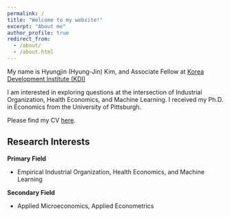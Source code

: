 ```yaml
---
permalink: /
title: "Welcome to my website!"
excerpt: "About me"
author_profile: true
redirect_from: 
  - /about/
  - /about.html
---
```



My name is Hyungjin (Hyung-Jin) Kim, and Associate Fellow at [Korea Development Institute (KDI)](https://www.kdi.re.kr/eng/)

I am interested in exploring questions at the intersection of Industrial Organization, Health Economics, and Machine Learning. I received my Ph.D. in Economics from the University of Pittsburgh. 

Please find my CV [here](https://www.dropbox.com/scl/fi/3115ihdkydrrqj4yoband/CV_HJ_Kim.pdf?rlkey=7iy8c5wu03mzavgt6czom6i3d&dl=0).

<h2>Research Interests</h2>

 <strong>Primary Field</strong>
 - Empirical Industrial Organization, Health Economics, and Machine Learning

 <strong>Secondary Field</strong>
 - Applied Microeconomics, Applied Econometrics
